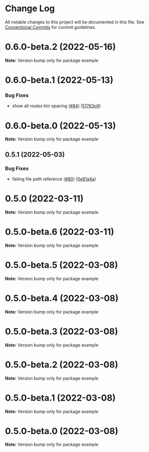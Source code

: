# Change Log

All notable changes to this project will be documented in this file.
See [Conventional Commits](https://conventionalcommits.org) for commit guidelines.

# 0.6.0-beta.2 (2022-05-16)

**Note:** Version bump only for package example

# 0.6.0-beta.1 (2022-05-13)

### Bug Fixes

-   show all routes btn spacing ([#84](https://github.com/stubrjs/stubr/issues/84)) ([51763c6](https://github.com/stubrjs/stubr/commit/51763c69cd854da1cc0f5a8586a26ae02b16a8af))

# 0.6.0-beta.0 (2022-05-13)

**Note:** Version bump only for package example

## 0.5.1 (2022-05-03)

### Bug Fixes

-   failing file path reference ([#80](https://github.com/stubrjs/stubr/issues/80)) ([0e81a4a](https://github.com/stubrjs/stubr/commit/0e81a4ab870ce9e8236a14ef65f1b779365d66cb))

# 0.5.0 (2022-03-11)

**Note:** Version bump only for package example

# 0.5.0-beta.6 (2022-03-11)

**Note:** Version bump only for package example

# 0.5.0-beta.5 (2022-03-08)

**Note:** Version bump only for package example

# 0.5.0-beta.4 (2022-03-08)

**Note:** Version bump only for package example

# 0.5.0-beta.3 (2022-03-08)

**Note:** Version bump only for package example

# 0.5.0-beta.2 (2022-03-08)

**Note:** Version bump only for package example

# 0.5.0-beta.1 (2022-03-08)

**Note:** Version bump only for package example

# 0.5.0-beta.0 (2022-03-08)

**Note:** Version bump only for package example
